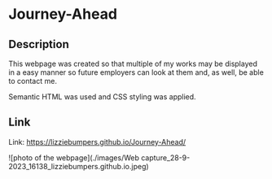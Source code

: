 # Journey-Ahead

## Description

This webpage was created so that multiple of my works may be displayed in a easy manner so future employers can look at them and, as well, be able to contact me.

Semantic HTML was used and CSS styling was applied.

## Link

Link: https://lizziebumpers.github.io/Journey-Ahead/

![photo of the webpage](./images/Web capture_28-9-2023_16138_lizziebumpers.github.io.jpeg)